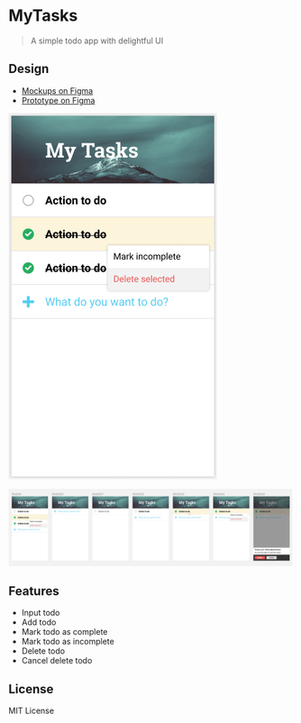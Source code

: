 # MyTasks

> A simple todo app with delightful UI

## Design

- [Mockups on Figma](https://www.figma.com/file/fuNjneenEJZgfFRlGCe0aCtp/MyTasks?node-id=9%3A307)
- [Prototype on Figma](https://www.figma.com/proto/fuNjneenEJZgfFRlGCe0aCtp/MyTasks?node-id=9%3A254&scaling=scale-down)

![Screenshot](./images/screenshot.png)

![User Experience Flow](./images/uxflow.png)

## Features

- Input todo
- Add todo
- Mark todo as complete
- Mark todo as incomplete
- Delete todo
- Cancel delete todo

## License

MIT License
